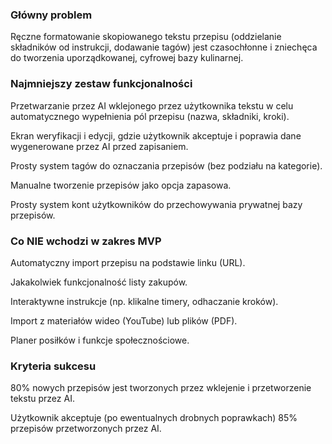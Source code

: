 ### Główny problem
Ręczne formatowanie skopiowanego tekstu przepisu (oddzielanie składników od instrukcji, dodawanie tagów) jest czasochłonne i zniechęca do tworzenia uporządkowanej, cyfrowej bazy kulinarnej.

### Najmniejszy zestaw funkcjonalności
Przetwarzanie przez AI wklejonego przez użytkownika tekstu w celu automatycznego wypełnienia pól przepisu (nazwa, składniki, kroki).

Ekran weryfikacji i edycji, gdzie użytkownik akceptuje i poprawia dane wygenerowane przez AI przed zapisaniem.

Prosty system tagów do oznaczania przepisów (bez podziału na kategorie).

Manualne tworzenie przepisów jako opcja zapasowa.

Prosty system kont użytkowników do przechowywania prywatnej bazy przepisów.

### Co NIE wchodzi w zakres MVP
Automatyczny import przepisu na podstawie linku (URL).

Jakakolwiek funkcjonalność listy zakupów.

Interaktywne instrukcje (np. klikalne timery, odhaczanie kroków).

Import z materiałów wideo (YouTube) lub plików (PDF).

Planer posiłków i funkcje społecznościowe.

### Kryteria sukcesu
80% nowych przepisów jest tworzonych przez wklejenie i przetworzenie tekstu przez AI.

Użytkownik akceptuje (po ewentualnych drobnych poprawkach) 85% przepisów przetworzonych przez AI.